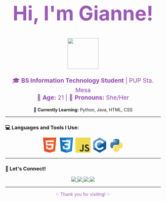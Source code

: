 <h1 align="center" style="font-size: 4rem; color: #9b59b6;"> Hi, I'm Gianne!</h1>

<p align="center">
  <img src="https://media3.giphy.com/media/v1.Y2lkPTc5MGI3NjExNWRmMWd3ZXQ5cGM0aHoyNXFsYm01eTI4YzVyM2JsbnVqNHFmdmwzMSZlcD12MV9pbnRlcm5hbF9naWZfYnlfaWQmY3Q9Zw/srV1G3EnqSLtL11Nsx/giphy.gif" width="100" height="100"/>
</p>

<p align="center" style="font-size: 1.2rem; color: #8e44ad;">
  🎓 <strong>BS Information Technology Student</strong> | PUP Sta. Mesa <br>
  🔢 <strong>Age:</strong> 21 | 🌸 <strong>Pronouns:</strong> She/Her
</p>

<p align="center">
  🌱 <strong>Currently Learning:</strong> Python, Java, HTML, CSS
</p>

---

### 💻 Languages and Tools I Use:
<p align="center">
    <img src="https://raw.githubusercontent.com/devicons/devicon/master/icons/html5/html5-original.svg" alt="HTML5" width="50" height="50"/>
    <img src="https://raw.githubusercontent.com/devicons/devicon/master/icons/css3/css3-original.svg" alt="CSS3" width="50" height="50"/>
    <img src="https://raw.githubusercontent.com/devicons/devicon/master/icons/javascript/javascript-original.svg" alt="JavaScript" width="50" height="50"/>
    <img src="https://raw.githubusercontent.com/devicons/devicon/master/icons/c/c-original.svg" alt="C" width="50" height="50"/>
    <img src="https://raw.githubusercontent.com/devicons/devicon/master/icons/python/python-original.svg" alt="Python" width="50" height="50"/>
</p>

---

### 🌸 Let's Connect!
<p align="center">
  <a href="https://www.linkedin.com/in/gianne-dasco/" target="_blank">
    <img src="https://img.shields.io/badge/LinkedIn-9b59b6?style=for-the-badge&logo=linkedin&logoColor=white" />
  </a>
  <a href="https://www.facebook.com/GigiDasco20" target="_blank">
    <img src="https://img.shields.io/badge/Facebook-8e44ad?style=for-the-badge&logo=facebook&logoColor=white" />
  </a>
  <a href="https://www.tiktok.com/@crizzleeeedsc?_t=ZS-8ts4hnZvVpf&_r=1" target="_blank">
    <img src="https://img.shields.io/badge/TikTok-9b59b6?style=for-the-badge&logo=tiktok&logoColor=white" />
  </a>
  <a href="https://www.instagram.com/crizzledsc?igsh=aXl6OWxycGttOGQy" target="_blank">
    <img src="https://img.shields.io/badge/Instagram-8e44ad?style=for-the-badge&logo=instagram&logoColor=white" />
  </a>
</p>

---

<p align="center" style="color: #9b59b6;">✨ Thank you for visiting! ✨</p>


